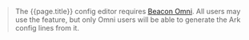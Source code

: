 > The {{page.title}} config editor requires [Beacon Omni](https://usebeacon.app/omni). All users may use the feature, but only Omni users will be able to generate the Ark config lines from it.